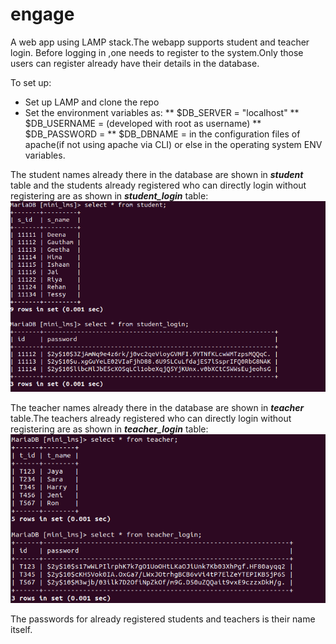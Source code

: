 # engage

A web app using LAMP stack.The webapp supports student and teacher login.
Before logging in ,one needs to register to the system.Only those users can register already have their details in the database.

To set up:

* Set up LAMP and clone the repo
* Set the environment variables as:
** $DB_SERVER = "localhost"
** $DB_USERNAME = <username>(developed with root as username)
** $DB_PASSWORD = <database password>
** $DB_DBNAME = <mysql database name>
in the configuration files of apache(if not using apache via CLI) or else in the operating system ENV variables.

The student names already there in the database are shown in ***student*** table and the students already registered who can directly login without registering are as shown in ***student_login*** table:
![alt text](/engage/images/student.png)

The teacher names already there in the database are shown in ***teacher*** table.The teachers already registered who can directly login without registering are as shown in ***teacher_login*** table:
![alt text](/engage/images/teacher.png)

The passwords for already registered students and teachers is their name itself.